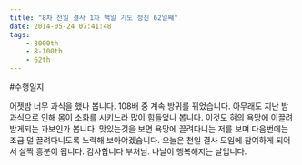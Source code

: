 ```yaml
---
title: "8차 천일 결사 1차 백일 기도 정진 62일째"
date: 2014-05-24 07:41:48
tags:
    - 8000th
    - 8-100th
    - 62th
---
```


#수행일지

어젯밤 너무 과식을 했나 봅니다. 108배 중 계속 방귀를 뀌었습니다. 아무래도 지난 밤 과식으로 인해 몸이 소화를 시키느라 많이 힘들었나 봅니다. 이것도 혀의 욕망에 이끌려 받게되는 과보인가 봅니다. 맛있는것을 보면 욕망에 끌려다니는 저를 보며 다음번에는 조금 덜 끌려다니도록 노력해 보아야겠습니다. 오늘은 천일 결사 모임에 참여하게 되어서 살짝 흥분이 됩니다. 감사합니다 부처님. 나날이 행복해지는 날입니다.
